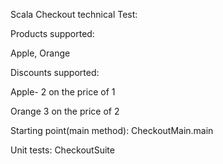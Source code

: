 Scala Checkout technical Test:

Products supported:

Apple, Orange

Discounts supported:

Apple- 2 on the price of 1

Orange 3 on the price of 2

Starting point(main method):
CheckoutMain.main

Unit tests:
CheckoutSuite
